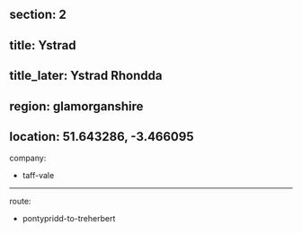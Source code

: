 section: 2
----
title: Ystrad
----
title_later: Ystrad Rhondda
----
region: glamorganshire
----
location: 51.643286, -3.466095
----
company:
- taff-vale
----
route:
- pontypridd-to-treherbert
